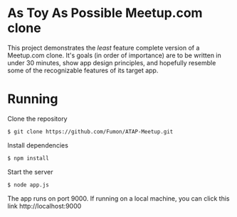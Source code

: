 # As Toy As Possible Meetup.com clone

This project demonstrates the *least* feature complete version of a Meetup.com clone. It's goals (in order of importance) are to be written in under 30 minutes, show app design principles, and hopefully resemble some of the recognizable features of its target app.

# Running

Clone the repository

```sh
$ git clone https://github.com/Fumon/ATAP-Meetup.git
```

Install dependencies

```sh
$ npm install
```

Start the server

```sh
$ node app.js
```

The app runs on port 9000. If running on a local machine, you can click this link http://localhost:9000
